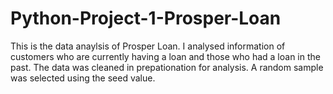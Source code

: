 # Python-Project-1-Prosper-Loan
This is the data anaylsis of Prosper Loan. I analysed information of customers who are currently having a loan and those who had a loan in the past. 
The data was cleaned in prepationation for analysis. 
A random sample was selected using the seed value.
